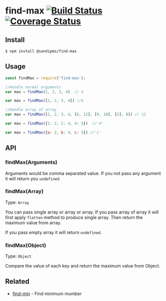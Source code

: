 # find-max [![Build Status](https://api.travis-ci.com/smondal/find-max.svg?branch=master)](https://travis-ci.com/smondal/find-max) [![Coverage Status](https://coveralls.io/repos/github/smondal/find-max/badge.svg?branch=master)](https://coveralls.io/github/smondal/find-max?branch=master)


## Install

```
$ npm install @sandipmo/find-max
```


## Usage

```js
const findMax = require('find-max');

//Handle normal arguments
var max = findMax(1, 2, 3, 4)  // 4

var max = findMax([1, 2, 3, 4]) //4

//Handle array of array
var max = findMax([1, 2, 3, 4, [6, 12], [9, 10], [2], 8]) // 12

var max = findMax({1: 2, 2: 4, 4: 5})  //'4'

var max = findMax({a: 2, b: 4, c: 5}) //'c'

```
## API

### findMax(Arguments)

Arguments would be comma separated value. If you not pass any argument it will return you `undefined`

### findMax(Array)
Type: `Array`

You can pass single array or array or array. If you pass array of array it will first apply `flatten` method to produce single array. Then return the maximum value from array.

If you pass empty array it will return `undefined`.

### findMax(Object)

Type: `Object`

Compare the value of each key and return the maximum value from Object.



## Related

- [find-min](https://github.com/smondal/find-min) - Find minimum mumber
